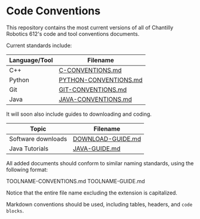 # Code Conventions

This repository contains the most current versions of all of Chantilly Robotics
612's code and tool conventions documents.

Current standards include:

| Language/Tool       | Filename                                                       |
|---------------------|----------------------------------------------------------------|
| C++                 | [C-CONVENTIONS.md](CodeConventions/C-CONVENTIONS.md)           |
| Python              | [PYTHON-CONVENTIONS.md](CodeConventions/PYTHON-CONVENTIONS.md) |
| Git                 | [GIT-CONVENTIONS.md](CodeConventions/GIT-CONVENTIONS.md)       |
| Java                | [JAVA-CONVENTIONS.md](CodeConventions/JAVA-CONVENTIONS.md)     |

It will soon also include guides to downloading and coding.

| Topic               | Filename                                                       |
|---------------------|----------------------------------------------------------------|
|Software downloads   | [DOWNLOAD-GUIDE.md](DOWNLOAD-GUIDE.md)                         |
|Java Tutorials       | [JAVA-GUIDE.md](Tutorials/JAVA-GUIDE.md)                       |


All added documents should conform to similar naming standards, using the 
following format:

  TOOLNAME-CONVENTIONS.md
  TOOLNAME-GUIDE.md

Notice that the entire file name excluding the extension is capitalized.

Markdown conventions should be used, including tables, headers, and `code blocks`.
